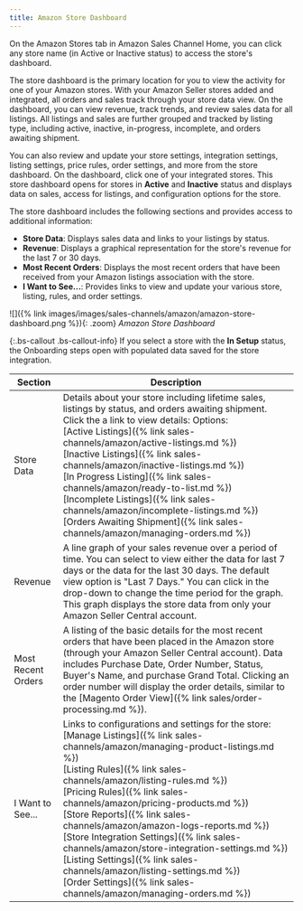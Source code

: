 ```yaml
---
title: Amazon Store Dashboard
---
```



On the Amazon Stores tab in Amazon Sales Channel Home, you can click any store name (in Active or Inactive status) to access the store's dashboard.

The store dashboard is the primary location for you to view the activity for one of your Amazon stores. With your Amazon Seller stores added and integrated, all orders and sales track through your store data view. On the dashboard, you can view revenue, track trends, and review sales data for all listings. All listings and sales are further grouped and tracked by listing type, including active, inactive, in-progress, incomplete, and orders awaiting shipment.

You can also review and update your store settings, integration settings, listing settings, price rules, order settings, and more from the store dashboard. On the dashboard, click one of your integrated stores. This store dashboard opens for stores in **Active** and **Inactive** status and displays data on sales, access for listings, and configuration options for the store.

The store dashboard includes the following sections and provides access to additional information:

- **Store Data**: Displays sales data and links to your listings by status.
- **Revenue**: Displays a graphical representation for the store's revenue for the last 7 or 30 days.
- **Most Recent Orders**: Displays the most recent orders that have been received from your Amazon listings association with the store.
- **I Want to See...**: Provides links to view and update your various store, listing, rules, and order settings.

![]({% link images/images/sales-channels/amazon/amazon-store-dashboard.png %}){: .zoom}
_Amazon Store Dashboard_

{:.bs-callout .bs-callout-info}
If you select a store with the **In Setup** status, the Onboarding steps open with populated data saved for the store integration.

|Section|Description|
|--- |--- |
|Store Data|Details about your store including lifetime sales, listings by status, and orders awaiting shipment. Click the a link to view details: Options:<br />[Active Listings]({% link sales-channels/amazon/active-listings.md %})<br />[Inactive Listings]({% link sales-channels/amazon/inactive-listings.md %})<br />[In Progress Listing]({% link sales-channels/amazon/ready-to-list.md %})<br />[Incomplete Listings]({% link sales-channels/amazon/incomplete-listings.md %})<br />[Orders Awaiting Shipment]({% link sales-channels/amazon/managing-orders.md %})|
|Revenue|A line graph of your sales revenue over a period of time. You can select to view either the data for last 7 days or the data for the last 30 days. The default view option is "Last 7 Days." You can click in the drop-down to change the time period for the graph. This graph displays the store data from only your Amazon Seller Central account.|
|Most Recent Orders|A listing of the basic details for the most recent orders that have been placed in the Amazon store (through your Amazon Seller Central account). Data includes Purchase Date, Order Number, Status, Buyer's Name, and purchase Grand Total. Clicking an order number will display the order details, similar to the [Magento Order View]({% link sales/order-processing.md %}).|
|I Want to See...|Links to configurations and settings for the store:<br />[Manage Listings]({% link sales-channels/amazon/managing-product-listings.md %})<br />[Listing Rules]({% link sales-channels/amazon/listing-rules.md %})<br />[Pricing Rules]({% link sales-channels/amazon/pricing-products.md %})<br />[Store Reports]({% link sales-channels/amazon/amazon-logs-reports.md %})<br />[Store Integration Settings]({% link sales-channels/amazon/store-integration-settings.md %})<br />[Listing Settings]({% link sales-channels/amazon/listing-settings.md %})<br />[Order Settings]({% link sales-channels/amazon/managing-orders.md %})|